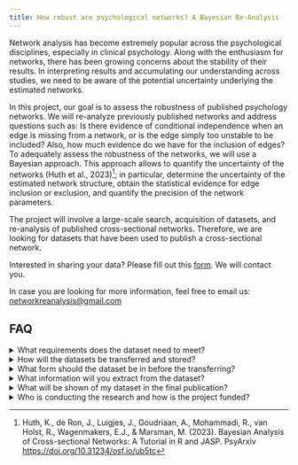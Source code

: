 ```yaml
---
title: How robust are psychological networks? A Bayesian Re-Analysis
---
```


Network analysis has become extremely popular across the psychological disciplines, especially in clinical psychology.  Along with the enthusiasm for networks, there has been growing concerns about the stability of their results. In interpreting results and accumulating our understanding across studies, we need to be aware of the potential uncertainty underlying the estimated networks. 

In this project, our goal is to assess the robustness of published psychology networks. We will re-analyze previously published networks and address questions such as: Is there evidence of conditional independence when an edge is missing from a network, or is the edge simply too unstable to be included? Also, how much evidence do we have for the inclusion of edges? To adequately assess the robustness of the networks, we will use a Bayesian approach. This approach allows to quantify the uncertainty of the networks (Huth et al., 2023)[^1]; in particular, determine the uncertainty of the estimated network structure, obtain the statistical evidence for edge inclusion or exclusion, and quantify the precision of the network parameters. 

The project will involve a large-scale search, acquisition of datasets, and re-analysis of published cross-sectional networks. Therefore, we are looking for datasets that have been used to publish a cross-sectional network.

Interested in sharing your data? Please fill out this [form](https://forms.gle/iLmBNNbfSgqt2SXU9). We will contact you.

In case you are looking for more information, feel free to email us: networkreanalysis@gmail.com

[^1]: Huth, K., de Ron, J., Luigjes, J., Goudriaan, A., Mohammadi, R., van Holst, R., Wagenmakers, E.J., & Marsman, M. (2023). Bayesian Analysis of Cross-sectional Networks: A Tutorial in R and JASP. PsyArxiv https://doi.org/10.31234/osf.io/ub5tc


## FAQ

<details>
<summary>What requirements does the dataset need to meet?</summary>
<br>
We are looking for datasets that have been used to publish a **cross-sectional** network in psychology. The network model needs to have either been estimated as a Gaussian graphical model (GGM; continuous data and sometimes also used to analyze ordinal data), Ising model (binary data), or Mixed graphical model (MGM; mixed data). Networks estimated as MGMs should not contain unordered categorical nodes (e.g., type of medication, practised religion), but only a mix of continuous, ordinal and binary data.  The variables in the network should have been obtained through psychometric scales rather than biological measurements. Authors need to have obtained ethics approval for the data collection and written, informed consent by participants.
</details>

<details>
<summary>How will the datasets be transferred and stored?</summary>
<br>
Once we have approved the dataset, we will send you a link to a secure server (surfdrive), that has been approved by the University of Amsterdam to meet information security measures. The dataset will stay on the server and only be loaded into R to analyse it.
</details>

<details>
<summary>What form should the dataset be in before the transferring?</summary>
<br>
We would like to receive the same data that was used in the final publication, preferably already fully cleaned and containing only variables that were also used as nodes in the network. Missings can remain in the dataset, if they were also imputed for the published network. To avoid any data security issues, we ask for fully anonymized data and would consider it the responsibility of the data sharer to ensure that this is the case.
</details>


<details>
<summary>What information will you extract from the dataset?</summary>
<br>
We will re-analyse the dataset in a frequentist and Bayesian approach and will extract the interaction estimates, the evidence for inclusion of each edge, and the posterior credible intervals. We will also extract meta-data that we can find in your publication such as node size, sample size, research area (e.g., psychopathology), and construct assessed (e.g., depression). We will upload aggregated information (i.e., parameter estimates, posterior edge inclusion probabilities, credible intervals) and the meta-data to osf. 
</details>

<details>
<summary>What will be shown of my dataset in the final publication?</summary>
<br>
The network results will be summarized and evaluated on an aggregated level across all datasets. We will show and discuss the results divided by the type of model (e.g., Ising model or Gaussian graphical model). The final paper will conclude how stable networks are in general; we will not deep-dive into any individual network and discuss its results.
</details>

<details>
<summary>Who is conducting the research and how is the project funded?</summary>
<br>
The project is conducted at the University of Amsterdam in the Psychological Methods department through Karoline Huth, Jonas Haslbeck, and Maarten Marsman. The project is funded, in part, through a grant by the European Union (ERC, BAYESIAN P-NETS, #101040876) awarded to Maarten Marsman.
</details>

